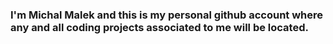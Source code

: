 ### I'm Michal Malek and this is my personal github account where any and all coding projects associated to me will be located. 
